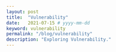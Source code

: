 ```yaml
---
layout: post
title:  "Vulnerability"
date:   2021-07-15 # yyyy-mm-dd
keyword: vulnerability
permalink: "/blog/vulnerability"
description: "Exploring Vulnerability."
---
```









